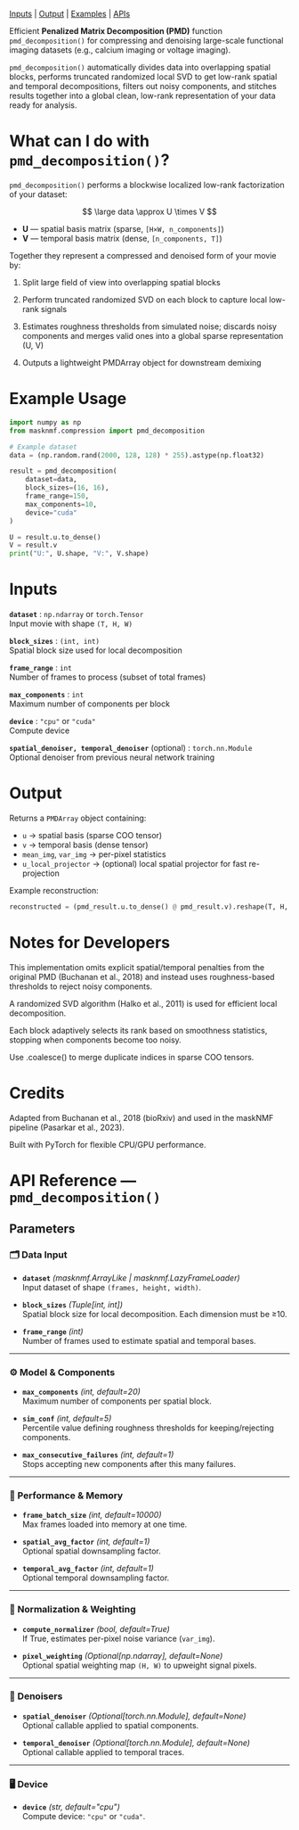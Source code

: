 [Inputs](#input-parameters) | [Output](#output) | [Examples](#example-usage) | [APIs](#api-reference-—-pmd_decomposition)

Efficient **Penalized Matrix Decomposition (PMD)** function `pmd_decomposition()` for compressing and denoising large-scale functional imaging datasets (e.g., calcium imaging or voltage imaging).

`pmd_decomposition()` automatically divides data into overlapping spatial blocks, performs truncated randomized local SVD to get low-rank spatial and temporal decompositions, filters out noisy components, and stitches results together into a global clean, low-rank representation of your data ready for analysis.

# What can I do with `pmd_decomposition()`?

`pmd_decomposition()` performs a blockwise localized low-rank factorization of your dataset:


$$
\large data \approx U \times V
$$


* **U** — spatial basis matrix (sparse, `[H×W, n_components]`)  
* **V** — temporal basis matrix (dense, `[n_components, T]`)  

Together they represent a compressed and denoised form of your movie by:

1. Split large field of view into overlapping spatial blocks 

2. Perform truncated randomized SVD on each block to capture local low-rank signals

3. Estimates roughness thresholds from simulated noise; discards noisy components and merges valid ones into a global sparse representation (U, V)

4. Outputs a lightweight PMDArray object for downstream demixing

# Example Usage

```python
import numpy as np
from masknmf.compression import pmd_decomposition

# Example dataset
data = (np.random.rand(2000, 128, 128) * 255).astype(np.float32)

result = pmd_decomposition(
    dataset=data,
    block_sizes=(16, 16),
    frame_range=150,
    max_components=10,
    device="cuda"
)

U = result.u.to_dense()
V = result.v
print("U:", U.shape, "V:", V.shape)
```

# Inputs

**`dataset`** : `np.ndarray` or `torch.Tensor`  
Input movie with shape `(T, H, W)`

**`block_sizes`** : `(int, int)`  
Spatial block size used for local decomposition

**`frame_range`** : `int`  
Number of frames to process (subset of total frames)

**`max_components`** : `int`  
Maximum number of components per block

**`device`** : `"cpu"` or `"cuda"`  
Compute device

**`spatial_denoiser, temporal_denoiser`** (optional) : `torch.nn.Module`  
Optional denoiser from previous neural network training

# Output

Returns a `PMDArray` object containing:

- `u` → spatial basis (sparse COO tensor)  
- `v` → temporal basis (dense tensor)  
- `mean_img`, `var_img` → per-pixel statistics  
- `u_local_projector` → (optional) local spatial projector for fast re-projection  

Example reconstruction:

```python
reconstructed = (pmd_result.u.to_dense() @ pmd_result.v).reshape(T, H, W)
```

# Notes for Developers

This implementation omits explicit spatial/temporal penalties from the original PMD (Buchanan et al., 2018) and instead uses roughness-based thresholds to reject noisy components.

A randomized SVD algorithm (Halko et al., 2011) is used for efficient local decomposition.

Each block adaptively selects its rank based on smoothness statistics, stopping when components become too noisy.

Use .coalesce() to merge duplicate indices in sparse COO tensors.

# Credits

Adapted from Buchanan et al., 2018 (bioRxiv) and used in the maskNMF pipeline (Pasarkar et al., 2023).

Built with PyTorch for flexible CPU/GPU performance.

# API Reference — `pmd_decomposition()`

## Parameters

### 🗂️ Data Input
- **`dataset`** *(masknmf.ArrayLike | masknmf.LazyFrameLoader)*  
  Input dataset of shape `(frames, height, width)`.

- **`block_sizes`** *(Tuple[int, int])*  
  Spatial block size for local decomposition. Each dimension must be ≥10.

- **`frame_range`** *(int)*  
  Number of frames used to estimate spatial and temporal bases.

---

### ⚙️ Model & Components
- **`max_components`** *(int, default=20)*  
  Maximum number of components per spatial block.

- **`sim_conf`** *(int, default=5)*  
  Percentile value defining roughness thresholds for keeping/rejecting components.

- **`max_consecutive_failures`** *(int, default=1)*  
  Stops accepting new components after this many failures.

---

### 💾 Performance & Memory
- **`frame_batch_size`** *(int, default=10000)*  
  Max frames loaded into memory at one time.

- **`spatial_avg_factor`** *(int, default=1)*  
  Optional spatial downsampling factor.

- **`temporal_avg_factor`** *(int, default=1)*  
  Optional temporal downsampling factor.

---

### 🧮 Normalization & Weighting
- **`compute_normalizer`** *(bool, default=True)*  
  If True, estimates per-pixel noise variance (`var_img`).

- **`pixel_weighting`** *(Optional[np.ndarray], default=None)*  
  Optional spatial weighting map `(H, W)` to upweight signal pixels.

---

### 🧠 Denoisers
- **`spatial_denoiser`** *(Optional[torch.nn.Module], default=None)*  
  Optional callable applied to spatial components.

- **`temporal_denoiser`** *(Optional[torch.nn.Module], default=None)*  
  Optional callable applied to temporal traces.

---

### 🖥️ Device
- **`device`** *(str, default="cpu")*  
  Compute device: `"cpu"` or `"cuda"`.
